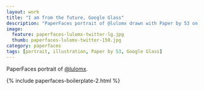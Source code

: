 ```yaml
---
layout: work
title: "I am from the future, Google Glass"
description: "PaperFaces portrait of @lulomx drawn with Paper by 53 on an iPad."
image: 
  feature: paperfaces-lulomx-twitter-lg.jpg
  thumb: paperfaces-lulomx-twitter-150.jpg
category: paperfaces
tags: [portrait, illustration, Paper by 53, Google Glass]
---
```


PaperFaces portrait of [@lulomx](http://twitter.com/lulomx).

{% include paperfaces-boilerplate-2.html %}